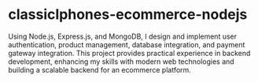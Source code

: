 # classicIphones-ecommerce-nodejs
Using Node.js, Express.js, and MongoDB, I design and implement user authentication, product management, database integration, and payment gateway integration. This project provides practical experience in backend development, enhancing my skills with modern web technologies and building a scalable backend for an ecommerce platform.
